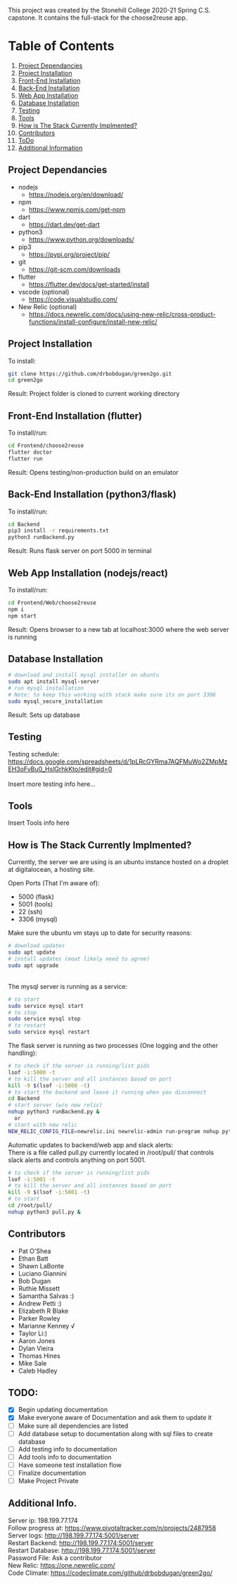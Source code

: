This project was created by the Stonehill College 2020-21 Spring C.S. capstone. It contains the full-stack for the choose2reuse app.

# Table of Contents
1. [Project Dependancies](#depend)
2. [Project Installation](#install)
3. [Front-End Installation](#front)
4. [Back-End Installation](#back)
5. [Web App Installation](#web)
6. [Database Installation](#db)
7. [Testing](#test)
8. [Tools](#tools)
9. [How is The Stack Currently Implmented?](#stack)
10. [Contributors](#contribs)
11. [ToDo](#todo)
12. [Additional Information](#additional)

## Project Dependancies <a name="depend"></a>
- nodejs
  - https://nodejs.org/en/download/
- npm
  - https://www.npmjs.com/get-npm
- dart
  - https://dart.dev/get-dart
- python3
  - https://www.python.org/downloads/
- pip3
  - https://pypi.org/project/pip/
- git
  - https://git-scm.com/downloads
- flutter
  - https://flutter.dev/docs/get-started/install
- vscode (optional)
  - https://code.visualstudio.com/
- New Relic (optional)
  - https://docs.newrelic.com/docs/using-new-relic/cross-product-functions/install-configure/install-new-relic/

## Project Installation <a name="install"></a>

To install:
```bash
git clone https://github.com/drbobdugan/green2go.git
cd green2go
```


Result: Project folder is cloned to current working directory

## Front-End Installation (flutter) <a name="front"></a>

To install/run:
```bash
cd Frontend/choose2reuse
flutter doctor
flutter run
```

Result: Opens testing/non-production build on an emulator

## Back-End Installation (python3/flask) <a name="back"></a>

To install/run:
```bash
cd Backend
pip3 install -r requirements.txt
python3 runBackend.py
```

Result: Runs flask server on port 5000 in terminal

## Web App Installation (nodejs/react) <a name="web"></a>

To install/run:
```bash
cd Frontend/Web/choose2reuse
npm i
npm start
```

Result: Opens browser to a new tab at localhost:3000 where the web server is running

## Database Installation <a name="db"></a>

```bash
# download and install mysql installer on ubuntu
sudo apt install mysql-server
# run mysql installation
# Note: to keep this working with stack make sure its on port 3306
sudo mysql_secure_installation
```

Result: Sets up database

## Testing <a name="test"></a>


Testing schedule: https://docs.google.com/spreadsheets/d/1pLRcGYRma7AQFMuWo2ZMpMzEH3oFvBu0_HslGrhkKto/edit#gid=0 <br/>
<br/>
Insert more testing info here... <br/>

## Tools <a name="tools"></a>

Insert Tools info here <br/>

## How is The Stack Currently Implmented? <a name="stack"></a>

Currently, the server we are using is an ubuntu instance hosted on a droplet at digitalocean, a hosting site. <br/>

Open Ports (That I'm aware of): <br/>
- 5000 (flask)
- 5001 (tools)
- 22 (ssh)
- 3306 (mysql)

Make sure the ubuntu vm stays up to date for security reasons:
```bash
# download updates
sudo apt update
# install updates (moat likely need to agree)
sudo apt upgrade
```

<br/>
The mysql server is running as a service:

```bash
# to start
sudo service mysql start
# to stop
sudo service mysql stop
# to restart
sudo service mysql restart
```

The flask server is running as two processes (One logging and the other handling):

```bash
# to check if the server is running/list pids
lsof -i:5000 -t
# to kill the server and all instances based on port
kill -9 $(lsof -i:5000 -t)
# to start the backend and leave it running when you disconnect
cd Backend
# start server (w/o new relic)
nohup python3 runBackend.py &
  or
# start with new relic
NEW_RELIC_CONFIG_FILE=newrelic.ini newrelic-admin run-program nohup python3 /root/green2go/Backend/runBackend.py &
```

Automatic updates to backend/web app and slack alerts:<br/>
There is a file called pull.py currently located in /root/pull/ that controls slack alerts and controls anything on port 5001.
```bash
# to check if the server is running/list pids
lsof -i:5001 -t
# to kill the server and all instances based on port
kill -9 $(lsof -i:5001 -t)
# to start
cd /root/pull/
nohup python3 pull.py &
```

## Contributors <a name="contribs"></a>
- Pat O'Shea
- Ethan Batt
- Shawn LaBonte
- Luciano Giannini
- Bob Dugan
- Ruthie Missett
- Samantha Salvas :)
- Andrew Petti :)
- Elizabeth R Blake
- Parker Rowley
- Marianne Kenney √
- Taylor Li:)
- Aaron Jones
- Dylan Vieira
- Thomas Hines
- Mike Sale
- Caleb Hadley

## TODO: <a name="todo"></a>

- [X] Begin updating documentation
- [X] Make everyone aware of Documentation and ask them to update it
- [ ] Make sure all dependencies are listed
- [ ] Add database setup to documentation along with sql files to create database
- [ ] Add testing info to documentation
- [ ] Add tools info to documentation
- [ ] Have someone test installation flow
- [ ] Finalize documentation
- [ ] Make Project Private

## Additional Info. <a name="additional"></a>
Server ip: 198.199.77.174 <br/>
Follow progress at: https://www.pivotaltracker.com/n/projects/2487958 <br/>
Server logs: http://198.199.77.174:5001/server <br/>
Restart Backend: http://198.199.77.174:5001/server <br/>
Restart Database: http://198.199.77.174:5001/server <br/>
Password File: Ask a contributor <br/>
New Relic: https://one.newrelic.com/ <br/>
Code Climate: https://codeclimate.com/github/drbobdugan/green2go/ <br/>
